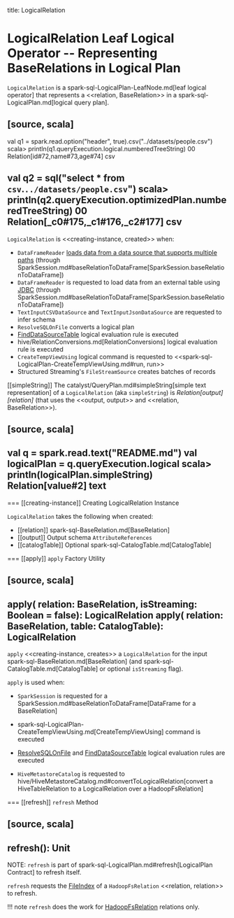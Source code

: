 title: LogicalRelation

# LogicalRelation Leaf Logical Operator -- Representing BaseRelations in Logical Plan

`LogicalRelation` is a spark-sql-LogicalPlan-LeafNode.md[leaf logical operator] that represents a <<relation, BaseRelation>> in a spark-sql-LogicalPlan.md[logical query plan].

[source, scala]
----
val q1 = spark.read.option("header", true).csv("../datasets/people.csv")
scala> println(q1.queryExecution.logical.numberedTreeString)
00 Relation[id#72,name#73,age#74] csv

val q2 = sql("select * from `csv`.`../datasets/people.csv`")
scala> println(q2.queryExecution.optimizedPlan.numberedTreeString)
00 Relation[_c0#175,_c1#176,_c2#177] csv
----

`LogicalRelation` is <<creating-instance, created>> when:

* `DataFrameReader` [loads data from a data source that supports multiple paths](../DataFrameReader.md#load) (through SparkSession.md#baseRelationToDataFrame[SparkSession.baseRelationToDataFrame])
* `DataFrameReader` is requested to load data from an external table using [JDBC](../DataFrameReader.md#jdbc) (through SparkSession.md#baseRelationToDataFrame[SparkSession.baseRelationToDataFrame])
* `TextInputCSVDataSource` and `TextInputJsonDataSource` are requested to infer schema
* `ResolveSQLOnFile` converts a logical plan
* [FindDataSourceTable](../logical-analysis-rules/FindDataSourceTable.md) logical evaluation rule is executed
* hive/RelationConversions.md[RelationConversions] logical evaluation rule is executed
* `CreateTempViewUsing` logical command is requested to <<spark-sql-LogicalPlan-CreateTempViewUsing.md#run, run>>
* Structured Streaming's `FileStreamSource` creates batches of records

[[simpleString]]
The catalyst/QueryPlan.md#simpleString[simple text representation] of a `LogicalRelation` (aka `simpleString`) is *Relation[output] [relation]* (that uses the <<output, output>> and <<relation, BaseRelation>>).

[source, scala]
----
val q = spark.read.text("README.md")
val logicalPlan = q.queryExecution.logical
scala> println(logicalPlan.simpleString)
Relation[value#2] text
----

=== [[creating-instance]] Creating LogicalRelation Instance

`LogicalRelation` takes the following when created:

* [[relation]] spark-sql-BaseRelation.md[BaseRelation]
* [[output]] Output schema `AttributeReferences`
* [[catalogTable]] Optional spark-sql-CatalogTable.md[CatalogTable]

=== [[apply]] `apply` Factory Utility

[source, scala]
----
apply(
  relation: BaseRelation,
  isStreaming: Boolean = false): LogicalRelation
apply(
  relation: BaseRelation,
  table: CatalogTable): LogicalRelation
----

`apply` <<creating-instance, creates>> a `LogicalRelation` for the input spark-sql-BaseRelation.md[BaseRelation] (and spark-sql-CatalogTable.md[CatalogTable] or optional `isStreaming` flag).

`apply` is used when:

* `SparkSession` is requested for a SparkSession.md#baseRelationToDataFrame[DataFrame for a BaseRelation]

* spark-sql-LogicalPlan-CreateTempViewUsing.md[CreateTempViewUsing] command is executed

* [ResolveSQLOnFile](../logical-analysis-rules/ResolveSQLOnFile.md) and [FindDataSourceTable](../logical-analysis-rules/FindDataSourceTable.md) logical evaluation rules are executed

* `HiveMetastoreCatalog` is requested to hive/HiveMetastoreCatalog.md#convertToLogicalRelation[convert a HiveTableRelation to a LogicalRelation over a HadoopFsRelation]

=== [[refresh]] `refresh` Method

[source, scala]
----
refresh(): Unit
----

NOTE: `refresh` is part of spark-sql-LogicalPlan.md#refresh[LogicalPlan Contract] to refresh itself.

`refresh` requests the [FileIndex](../HadoopFsRelation.md#location) of a `HadoopFsRelation` <<relation, relation>> to refresh.

!!! note
    `refresh` does the work for [HadoopFsRelation](../HadoopFsRelation.md) relations only.
